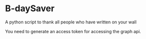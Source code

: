 # B-daySaver
A python script to thank all people who have written on your wall

You need to generate an access token for accessing the graph api.
